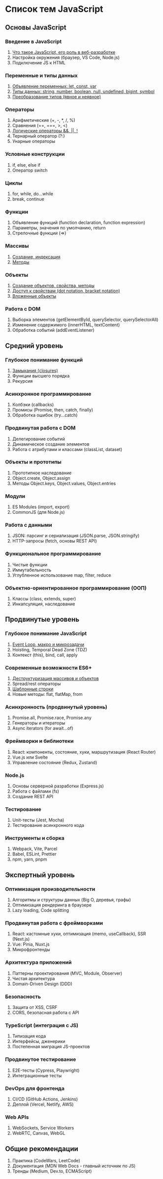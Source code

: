 # Список тем JavaScript

## Основы JavaScript

### Введение в JavaScript

1. [Что такое JavaScript, его роль в веб-разработке](01.%20Основы%20JavaScript/01.%20Введение%20в%20JavaScript)
2. Настройка окружения (браузер, VS Code, Node.js)
3. Подключение JS к HTML

### Переменные и типы данных

1. [Объявление переменных: let, const, var](01.%20Основы%20JavaScript/02.%20Переменные%20и%20типы%20данных/01.%20Объявление%20переменных.md)
2. [Типы данных: string, number, boolean, null, undefined, bigint, symbol](01.%20Основы%20JavaScript/02.%20Переменные%20и%20типы%20данных/02.%20Типы%20данных.md)
3. [Преобразование типов (явное и неявное)](01.%20Основы%20JavaScript/02.%20Переменные%20и%20типы%20данных/03.%20Преобразование%20типов.md)

### Операторы

1. Арифметические (+, -, *, /, %)
2. Сравнения (==, ===, >, <)
3. [Логические операторы &&, ||, !](01.%20Основы%20JavaScript/03.%20Операторы/03.%20Логические%20операторы.md)
4. Тернарный оператор (?:)
5. Унарные операторы

### Условные конструкции

1. if, else, else if
2. Оператор switch

### Циклы

1. for, while, do...while
2. break, continue

### Функции

1. Объявление функций (function declaration, function expression)
2. Параметры, значения по умолчанию, return
3. Стрелочные функции (=>)

### Массивы

1. [Создание, индексация](01.%20Основы%20JavaScript/07.%20Массивы/01.%20Создание,%20индексация.md)
2. [Методы](01.%20Основы%20JavaScript/07.%20Массивы/02.%20Методы.md)

### Объекты

1. [Создание объектов, свойства, методы](01.%20Основы%20JavaScript/08.%20Объекты/01.%20Создание%20объектов,%20свойства,%20методы.md)
2. [Доступ к свойствам (dot notation, bracket notation)](01.%20Основы%20JavaScript/08.%20Объекты/02.%20Доступ%20к%20свойствам.md)
3. [Вложенные объекты](01.%20Основы%20JavaScript/08.%20Объекты/03.%20Вложенные%20объекты.md)

### Работа с DOM

1. Выборка элементов (getElementById, querySelector, querySelectorAll)
2. Изменение содержимого (innerHTML, textContent)
3. Обработка событий (addEventListener)

## Средний уровень

### Глубокое понимание функций

1. [Замыкания (closures)](02.%20Средний%20уровень/01.%20Глубокое%20понимание%20функций/01.%20Замыкания%20(closures).md)
2. Функции высшего порядка
3. Рекурсия

### Асинхронное программирование

1. Колбэки (callbacks)
2. Промисы (Promise, then, catch, finally)
3. Обработка ошибок (try...catch)

### Продвинутая работа с DOM

1. Делегирование событий
2. Динамическое создание элементов
3. Работа с атрибутами и классами (classList, dataset)

### Объекты и прототипы

1. Прототипное наследование
2. Object.create, Object.assign
3. Методы Object.keys, Object.values, Object.entries

### Модули

1. ES Modules (import, export)
2. CommonJS (для Node.js)

### Работа с данными

1. JSON: парсинг и сериализация (JSON.parse, JSON.stringify)
2. HTTP-запросы (fetch, основы REST API)

### Функциональное программирование

1. Чистые функции
2. Иммутабельность
3. Углубленное использование map, filter, reduce

### Объектно-ориентированное программирование (ООП)

1. Классы (class, extends, super)
2. Инкапсуляция, наследование

## Продвинутые уровень

### Глубокое понимание JavaScript

1. [Event Loop, макро и микрозадачи](03.%20Продвинутый%20уровень/01.%20Глубокое%20понимание%20JavaScript/01.%20Event%20Loop,%20микротаски%20и%20макротаски.md)
2. Hoisting, Temporal Dead Zone (TDZ)
3. Контекст (this), bind, call, apply

### Современные возможности ES6+

1. [Деструктуризация массивов и объектов](03.%20Продвинутый%20уровень/02.%20Современные%20возможности%20ES6++/01.%20Деструктуризация%20массивов%20и%20объектов.md)
2. Spread/rest операторы
3. [Шаблонные строки](03.%20Продвинутый%20уровень/02.%20Современные%20возможности%20ES6++/03.%20Шаблонные%20строки.md)
4. Новые методы: flat, flatMap, from

### Асинхронность (продвинутый уровень)

1. Promise.all, Promise.race, Promise.any
2. Генераторы и итераторы
3. Async iterators (for await...of)

### Фреймворки и библиотеки

1. React: компоненты, состояние, хуки, маршрутизация (React Router)
2. Vue.js или Svelte
3. Управление состояние (Redux, Zustand)

### Node.js

1. Основы серверной разработки (Express.js)
2. Работа с файлами (fs)
3. Создание REST API

### Тестирование

1. Unit-тесты (Jest, Mocha)
2. Тестирование асинхронного кода

### Инструменты и сборка

1. Webpack, Vite, Parcel
2. Babel, ESLint, Prettier
3. npm, yarn, pnpm

## Экспертный уровень

### Оптимизация производительности

1. Алгоритмы и структуры данных (Big O, деревья, графы)
2. Оптимизация рендеринга в браузере
3. Lazy loading, Code splitting

### Продвинутая работа с фреймворками

1. React: кастомные хуки, оптимизация (memo, useCallback), SSR (Next.js)
2. Vue: Pinia, Nuxt.js
3. Микрофронтенды

### Архитектура приложений

1. Паттерны проектирования (MVC, Module, Observer)
2. Чистая архитектура
3. Domain-Driven Design (DDD)

### Безопасность

1. Защита от XSS, CSRF
2. CORS, безопасная работа с API

### TypeScript (интеграция с JS)

1. Типизация кода
2. Интерфейсы, дженерики
3. Постепенная миграция JS-проектов

### Продвинутое тестирование

1. E2E-тесты (Cypress, Playwright)
2. Интеграционные тесты

### DevOps для фронтенда

1. CI/CD (GitHub Actions, Jenkins)
2. Деплой (Vercel, Netlify, AWS)

### Web APIs

1. WebSockets, Service Workers
2. WebRTC, Canvas, WebGL

## Общие рекомендации

1. Практика (CodeWars, LeetCode)
2. Документация (MDN Web Docs - главный источник по JS)
3. Тренды (Medium, Dev.to, ECMAScript)


